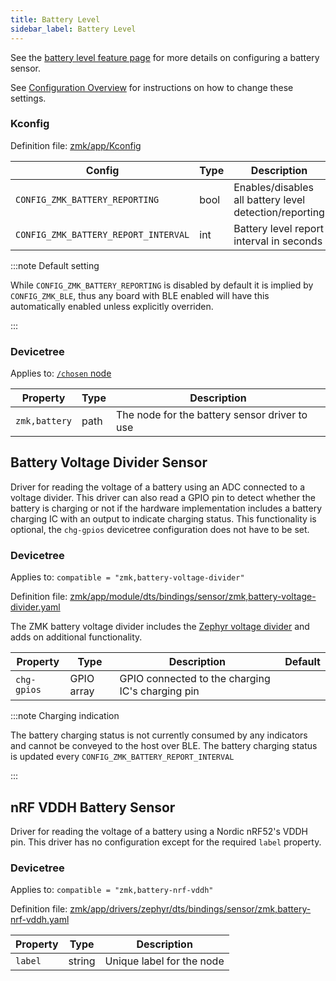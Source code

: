 ```yaml
---
title: Battery Level
sidebar_label: Battery Level
---
```


See the [battery level feature page](../features/battery.md) for more details on configuring a battery sensor.

See [Configuration Overview](index.md) for instructions on how to change these settings.

### Kconfig

Definition file: [zmk/app/Kconfig](https://github.com/zmkfirmware/zmk/blob/main/app/Kconfig)

| Config                               | Type | Description                                            | Default |
| ------------------------------------ | ---- | ------------------------------------------------------ | ------- |
| `CONFIG_ZMK_BATTERY_REPORTING`       | bool | Enables/disables all battery level detection/reporting | n       |
| `CONFIG_ZMK_BATTERY_REPORT_INTERVAL` | int  | Battery level report interval in seconds               | 60      |

:::note Default setting

While `CONFIG_ZMK_BATTERY_REPORTING` is disabled by default it is implied by `CONFIG_ZMK_BLE`, thus any board with BLE enabled will have this automatically enabled unless explicitly overriden.

:::

### Devicetree

Applies to: [`/chosen` node](https://docs.zephyrproject.org/latest/guides/dts/intro.html#aliases-and-chosen-nodes)

| Property      | Type | Description                                   |
| ------------- | ---- | --------------------------------------------- |
| `zmk,battery` | path | The node for the battery sensor driver to use |

## Battery Voltage Divider Sensor

Driver for reading the voltage of a battery using an ADC connected to a voltage divider. This driver can also read a GPIO pin to detect whether the battery is charging or not if the hardware implementation includes a battery charging IC with an output to indicate charging status. This functionality is optional, the `chg-gpios` devicetree configuration does not have to be set.

### Devicetree

Applies to: `compatible = "zmk,battery-voltage-divider"`

Definition file: [zmk/app/module/dts/bindings/sensor/zmk,battery-voltage-divider.yaml](https://github.com/zmkfirmware/zmk/blob/main/app/module/dts/bindings/sensor/zmk,battery-voltage-divider.yaml)

The ZMK battery voltage divider includes the [Zephyr voltage divider](https://docs.zephyrproject.org/latest/build/dts/api/bindings/adc/voltage-divider.html) and adds on additional functionality.

| Property    | Type       | Description                                      | Default |
| ----------- | ---------- | ------------------------------------------------ | ------- |
| `chg-gpios` | GPIO array | GPIO connected to the charging IC's charging pin |         |

:::note Charging indication

The battery charging status is not currently consumed by any indicators and cannot be conveyed to the host over BLE. The battery charging status is updated every `CONFIG_ZMK_BATTERY_REPORT_INTERVAL`

:::

## nRF VDDH Battery Sensor

Driver for reading the voltage of a battery using a Nordic nRF52's VDDH pin. This driver has no configuration except for the required `label` property.

### Devicetree

Applies to: `compatible = "zmk,battery-nrf-vddh"`

Definition file: [zmk/app/drivers/zephyr/dts/bindings/sensor/zmk,battery-nrf-vddh.yaml](https://github.com/zmkfirmware/zmk/blob/main/app/drivers/zephyr/dts/bindings/sensor/zmk%2Cbattery-nrf-vddh.yaml)

| Property | Type   | Description               |
| -------- | ------ | ------------------------- |
| `label`  | string | Unique label for the node |

